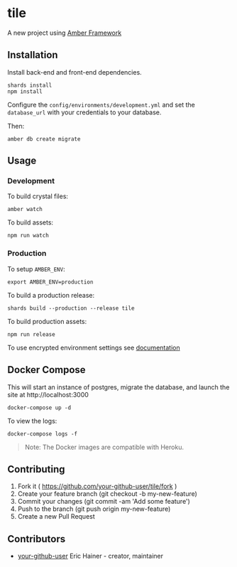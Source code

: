 # tile

A new project using [Amber Framework](https://amberframework.org/)

## Installation

Install back-end and front-end dependencies.

```
shards install
npm install
```

Configure the `config/environments/development.yml` and set the `database_url` with your credentials to your database.

Then:

```
amber db create migrate
```

## Usage

### Development

To build crystal files:

```
amber watch
```

To build assets:

```
npm run watch
```

### Production

To setup `AMBER_ENV`:

```
export AMBER_ENV=production
```

To build a production release:
  
```
shards build --production --release tile
```

To build production assets:

```
npm run release
```

To use encrypted environment settings see [documentation](https://github.com/amberframework/online-docs/blob/master/getting-started/cli/encrypt.md#encrypt-command)

## Docker Compose

This will start an instance of postgres, migrate the database,
and launch the site at http://localhost:3000

```
docker-compose up -d
```

To view the logs:

```
docker-compose logs -f
```

> Note: The Docker images are compatible with Heroku.

## Contributing

1. Fork it ( https://github.com/your-github-user/tile/fork )
2. Create your feature branch (git checkout -b my-new-feature)
3. Commit your changes (git commit -am 'Add some feature')
4. Push to the branch (git push origin my-new-feature)
5. Create a new Pull Request

## Contributors

- [your-github-user](https://github.com/your-github-user) Eric Hainer - creator, maintainer

